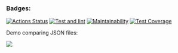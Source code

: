 ### Badges:
[![Actions Status](https://github.com/IvanTheF/frontend-project-46/workflows/hexlet-check/badge.svg)](https://github.com/IvanTheF/frontend-project-46/actions)
[![Test and lint](https://github.com/IvanTheF/frontend-project-46/workflows/main.yml/badge.svg)](https://github.com/IvanTheF/frontend-project-46/actions/workflows/main.yml)
[![Maintainability](https://api.codeclimate.com/v1/badges/f6467a189b9a93adc5fb/maintainability)](https://codeclimate.com/github/IvanTheF/frontend-project-46/maintainability)
[![Test Coverage](https://api.codeclimate.com/v1/badges/f6467a189b9a93adc5fb/test_coverage)](https://codeclimate.com/github/IvanTheF/frontend-project-46/test_coverage)

Demo comparing JSON files:

<a href="https://asciinema.org/a/dOioQyw0wv6JkVIj6klwzJiuU" target="_blank"><img src="https://asciinema.org/a/dOioQyw0wv6JkVIj6klwzJiuU.svg" /></a>

